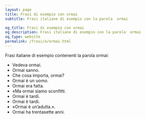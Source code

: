 ```yaml
---
layout: page
title: Frasi di esempio con ormai 
subtitle: Frasi italiane di esempio con la parola  ormai

og_title: Frasi di esempio con ormai 
og_description: Frasi italiane di esempio con la parola  ormai
og_type: website
permalink: /frasi/o/ormai.html
---
```


Frasi italiane di esempio contenenti la parola ormai:


- Vedeva ormai.
- Ormai sanno.
- Che cosa importa, ormai?
- Ormai è un uomo.
- Ormai era fatta.
- «Ma ormai siamo sconfitti.
- Ormai è tardi.
- Ormai è tardi.
- «Ormai è un’adulta.».
- Ormai ha trentasette anni.
